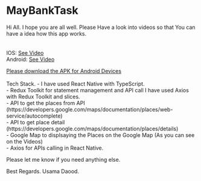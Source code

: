# MayBankTask

Hi All. I hope you are all well.
Please Have a look into videos so that You can have a idea how this app works. <br/> <br/> <br/>
IOS: <a href="https://drive.google.com/file/d/1lVEgELsCKJJBQ_yHtFjVtkvCHuPr89Bx/view?usp=sharing" _blank> See Video </a> <br/>
Android: <a href="https://drive.google.com/file/d/1mdjo_wBOuO2CFhD_ct2BIgOAhj7zLiLC/view?usp=sharing" _blank> See Video </a> 

<a href="https://drive.google.com/file/d/1wXsQ25NyMXw4mMneDde1rh4VjgqHcPXU/view?usp=sharing" _blank>
 Please download the APK for Android Devices 
</a>

<br/>
<br/>
Tech Stack.
- I have used React Native with TypeScript.<br/>
- Redux Toolkit for statement management and API call I have used Axios with Redux Toolkit and slices.<br/>
- API to get the places from API (https://developers.google.com/maps/documentation/places/web-service/autocomplete)<br/>
- API to get place detail (https://developers.google.com/maps/documentation/places/details)<br/>
- Google Map to displsaying the Places on the Google Map (As you can see on the Videos)<br/>
- Axios for APIs calling in React Native.<br/>

Please let me know if you need anything else.

Best Regards.
Usama Daood.




